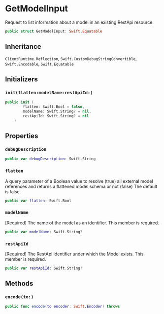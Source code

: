 # GetModelInput

Request to list information about a model in an existing RestApi resource.

``` swift
public struct GetModelInput: Swift.Equatable 
```

## Inheritance

`ClientRuntime.Reflection`, `Swift.CustomDebugStringConvertible`, `Swift.Encodable`, `Swift.Equatable`

## Initializers

### `init(flatten:modelName:restApiId:)`

``` swift
public init (
        flatten: Swift.Bool = false,
        modelName: Swift.String? = nil,
        restApiId: Swift.String? = nil
    )
```

## Properties

### `debugDescription`

``` swift
public var debugDescription: Swift.String 
```

### `flatten`

A query parameter of a Boolean value to resolve (true) all external model references and returns a flattened model schema or not (false) The default is false.

``` swift
public var flatten: Swift.Bool
```

### `modelName`

\[Required\] The name of the model as an identifier.
This member is required.

``` swift
public var modelName: Swift.String?
```

### `restApiId`

\[Required\] The RestApi identifier under which the Model exists.
This member is required.

``` swift
public var restApiId: Swift.String?
```

## Methods

### `encode(to:)`

``` swift
public func encode(to encoder: Swift.Encoder) throws 
```

